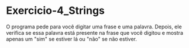 # Exercicio-4_Strings
O programa pede para você digitar uma frase e uma palavra. Depois, ele verifica se essa palavra está presente na frase que você digitou e mostra apenas um "sim" se estiver lá ou "não" se não estiver.
